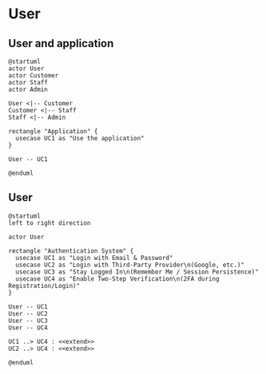 # User

## User and application

```plantuml
@startuml
actor User
actor Customer
actor Staff
actor Admin

User <|-- Customer
Customer <|-- Staff
Staff <|-- Admin

rectangle "Application" {
  usecase UC1 as "Use the application"
}

User -- UC1

@enduml
```

<!-- diagram id="usecase-user-application" -->

## User

```plantuml
@startuml
left to right direction

actor User

rectangle "Authentication System" {
  usecase UC1 as "Login with Email & Password"
  usecase UC2 as "Login with Third-Party Provider\n(Google, etc.)"
  usecase UC3 as "Stay Logged In\n(Remember Me / Session Persistence)"
  usecase UC4 as "Enable Two-Step Verification\n(2FA during Registration/Login)"
}

User -- UC1
User -- UC2
User -- UC3
User -- UC4

UC1 ..> UC4 : <<extend>>
UC2 ..> UC4 : <<extend>>

@enduml
```

<!-- diagram id="usecase-user" -->

